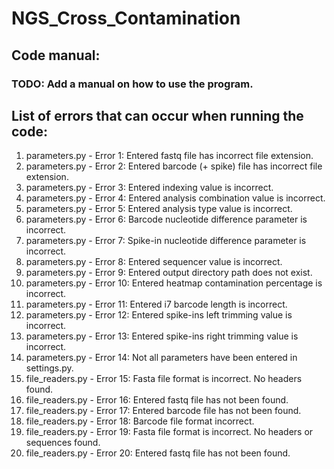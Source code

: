 # NGS_Cross_Contamination

## Code manual:
### TODO: Add a manual on how to use the program. 

## List of errors that can occur when running the code:
1) parameters.py - Error 1: Entered fastq file has incorrect file extension.
2) parameters.py - Error 2: Entered barcode (+ spike) file has incorrect file extension.
3) parameters.py - Error 3: Entered indexing value is incorrect.
4) parameters.py - Error 4: Entered analysis combination value is incorrect.
5) parameters.py - Error 5: Entered analysis type value is incorrect.
6) parameters.py - Error 6: Barcode nucleotide difference parameter is incorrect.
7) parameters.py - Error 7: Spike-in nucleotide difference parameter is incorrect.
8) parameters.py - Error 8: Entered sequencer value is incorrect.
9) parameters.py - Error 9: Entered output directory path does not exist.
10) parameters.py - Error 10: Entered heatmap contamination percentage is incorrect.
11) parameters.py - Error 11: Entered i7 barcode length is incorrect.
12) parameters.py - Error 12: Entered spike-ins left trimming value is incorrect.
13) parameters.py - Error 13: Entered spike-ins right trimming value is incorrect.
14) parameters.py - Error 14: Not all parameters have been entered in settings.py.
15) file_readers.py - Error 15: Fasta file format is incorrect. No headers found.
16) file_readers.py - Error 16: Entered fastq file has not been found.
17) file_readers.py - Error 17: Entered barcode file has not been found.
18) file_readers.py - Error 18: Barcode file format incorrect.
19) file_readers.py - Error 19: Fasta file format is incorrect. No headers or sequences found.
20) file_readers.py - Error 20: Entered fastq file has not been found.